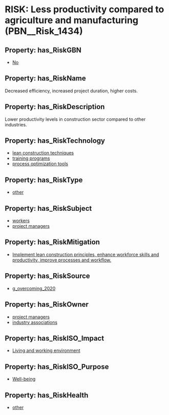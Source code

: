 # RISK: __Less productivity compared to agriculture and manufacturing__ (PBN__Risk_1434)

## Property: has_RiskGBN

* [No](PBN__RiskGBN_0)

## Property: has_RiskName

Decreased efficiency, increased project duration, higher costs.

## Property: has_RiskDescription

Lower productivity levels in construction sector compared to other industries.

## Property: has_RiskTechnology

* [lean construction techniques](PBN__Technology_693)
* [training programs](PBN__Technology_82)
* [process optimization tools](PBN__Technology_694)

## Property: has_RiskType

* [other](PBN__RiskType_11)

## Property: has_RiskSubject

* [workers](PBN__Stakeholder_128)
* [project managers](PBN__Stakeholder_906)

## Property: has_RiskMitigation

* [Implement lean construction principles, enhance workforce skills and productivity, improve processes and workflow.](PBN__RiskMitigation_1945)

## Property: has_RiskSource

* [g_overcoming_2020](PBN__Article_72)

## Property: has_RiskOwner

* [project managers](PBN__Stakeholder_906)
* [industry associations](PBN__Stakeholder_631)

## Property: has_RiskISO_Impact

* [Living and working environment](PBN__RiskISO_Purpose_1)

## Property: has_RiskISO_Purpose

* [Well-being](PBN__RiskISO_Impact_1)

## Property: has_RiskHealth

* [other](PBN__RiskHealth_2)

